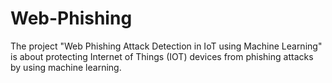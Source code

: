 # Web-Phishing
 The project "Web Phishing Attack Detection in IoT using Machine Learning" is  about protecting Internet of Things (IOT) devices from phishing attacks by using  machine learning. 
